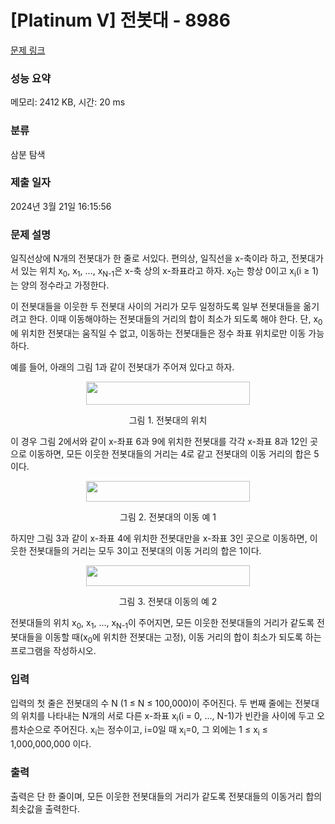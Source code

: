 # [Platinum V] 전봇대 - 8986 

[문제 링크](https://www.acmicpc.net/problem/8986) 

### 성능 요약

메모리: 2412 KB, 시간: 20 ms

### 분류

삼분 탐색

### 제출 일자

2024년 3월 21일 16:15:56

### 문제 설명

<p>일직선상에 N개의 전봇대가 한 줄로 서있다. 편의상, 일직선을 x-축이라 하고, 전봇대가 서 있는 위치 x<sub>0</sub>, x<sub>1</sub>, ..., x<sub>N-1</sub>은 x-축 상의 x-좌표라고 하자. x<sub>0</sub>는 항상 0이고 x<sub>i</sub>(i ≥ 1)는 양의 정수라고 가정한다.</p>

<p>이 전봇대들을 이웃한 두 전봇대 사이의 거리가 모두 일정하도록 일부 전봇대들을 옮기려고 한다. 이때 이동해야하는 전봇대들의 거리의 합이 최소가 되도록 해야 한다. 단, x<sub>0</sub>에 위치한 전봇대는 움직일 수 없고, 이동하는 전봇대들은 정수 좌표 위치로만 이동 가능하다. </p>

<p>예를 들어, 아래의 그림 1과 같이 전봇대가 주어져 있다고 하자.</p>

<p style="text-align: center;"><img alt="" src="https://upload.acmicpc.net/a002346d-e308-48b5-9245-448072550c4b/-/preview/" style="width: 262px; height: 37px;"></p>

<p style="text-align: center;">그림 1. 전봇대의 위치</p>

<p>이 경우 그림 2에서와 같이 x-좌표 6과 9에 위치한 전봇대를 각각 x-좌표 8과 12인 곳으로 이동하면, 모든 이웃한 전봇대들의 거리는 4로 같고 전봇대의 이동 거리의 합은 5이다. </p>

<p style="text-align: center;"><img alt="" src="https://upload.acmicpc.net/dc3c0cc4-44e5-4388-b020-19f2dc895ee2/-/preview/" style="width: 262px; height: 33px;"></p>

<p style="text-align: center;">그림 2. 전봇대의 이동 예 1</p>

<p>하지만 그림 3과 같이 x-좌표 4에 위치한 전봇대만을 x-좌표 3인 곳으로 이동하면, 이웃한 전봇대들의 거리는 모두 3이고 전봇대의 이동 거리의 합은 1이다.</p>

<p style="text-align: center;"><img alt="" src="https://upload.acmicpc.net/6b05f83c-8acc-4408-927e-9055afa11ee1/-/preview/" style="width: 262px; height: 33px;"></p>

<p style="text-align: center;">그림 3. 전봇대 이동의 예 2</p>

<p>전봇대들의 위치 x<sub>0</sub>, x<sub>1</sub>, ..., x<sub>N-1</sub>이 주어지면, 모든 이웃한 전봇대들의 거리가 같도록 전봇대들을 이동할 때(x<sub>0</sub>에 위치한 전봇대는 고정), 이동 거리의 합이 최소가 되도록 하는 프로그램을 작성하시오.</p>

### 입력 

 <p>입력의 첫 줄은 전봇대의 수 N (1 ≤ N ≤ 100,000)이 주어진다. 두 번째 줄에는 전봇대의 위치를 나타내는 N개의 서로 다른 x-좌표 x<sub>i</sub>(i = 0, ..., N-1)가 빈칸을 사이에 두고 오름차순으로 주어진다. x<sub>i</sub>는 정수이고, i=0일 때 x<sub>i</sub>=0, 그 외에는 1 ≤ x<sub>i</sub> ≤ 1,000,000,000 이다.</p>

### 출력 

 <p>출력은 단 한 줄이며, 모든 이웃한 전봇대들의 거리가 같도록 전봇대들의 이동거리 합의 최솟값을 출력한다.</p>

